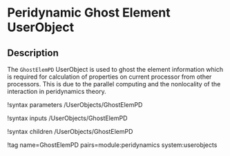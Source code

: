 # Peridynamic Ghost Element UserObject

## Description

The `GhostElemPD` UserObject is used to ghost the element information which is required for calculation of properties on current processor from other processors. This is due to the parallel computing and the nonlocality of the interaction in peridynamics theory.

!syntax parameters /UserObjects/GhostElemPD

!syntax inputs /UserObjects/GhostElemPD

!syntax children /UserObjects/GhostElemPD

!tag name=GhostElemPD pairs=module:peridynamics system:userobjects
